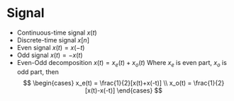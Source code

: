 # Signal
- Continuous-time signal $x(t)$
- Discrete-time signal $x[n]$ 
- Even signal $x(t) = x(-t)$
- Odd signal $x(t) = -x(t)$
- Even-Odd decomposition $x(t)=x_e(t)+x_o(t)$
Where $x_e$ is even part, $x_o$ is odd part, then 
$$
\begin{cases} 
x_e(t) = \frac{1}{2}[x(t)+x(-t)] \\ 
x_o(t) = \frac{1}{2}[x(t)-x(-t)] 
\end{cases} 
$$
